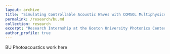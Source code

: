```yaml
---
layout: archive
title: "Simulating Controllable Acoustic Waves with COMSOL Multiphysics"
permalink: /research/bu.md
collection: research
excerpt: "Research Internship at the Boston University Photonics Center"
author_profile: true
---
```


BU Photoacoustics work here